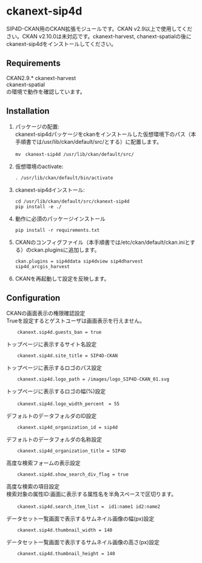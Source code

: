 # ckanext-sip4d
 SIP4D-CKAN用のCKAN拡張モジュールです。CKAN v2.9以上で使用してください。CKAN v2.10.0は未対応です。ckanext-harvest, chanext-spatialの後にckanext-sip4dをインストールしてください。

## Requirements
CKAN2.9.*
ckanext-harvest  
ckanext-spatial  
の環境で動作を確認しています。

## Installation
1.  パッケージの配置:  
ckanext-sip4dパッケージをckanをインストールした仮想環境下のパス（本手順書では/usr/lib/ckan/default/src/とする）に配置します。

        mv　ckanext-sip4d /usr/lib/ckan/default/src/

2.  仮想環境のactivate:

        . /usr/lib/ckan/default/bin/activate
      
3.  ckanext-sip4dインストール:

        cd /usr/lib/ckan/default/src/ckanext-sip4d
        pip install -e ./

4.  動作に必須のパッケージインストール

        pip install -r requirements.txt

5.  CKANのコンフィグファイル（本手順書では/etc/ckan/default/ckan.iniとする）のckan.pluginsに追加します。

        ckan.plugins = sip4ddata sip4dview sip4dharvest sip4d_arcgis_harvest

6.  CKANを再起動して設定を反映します。

## Configuration

CKANの画面表示の権限確認設定  
Trueを設定するとゲストユーザは画面表示を行えません。

        ckanext.sip4d.guests_ban = true

トップページに表示するサイト名設定

        ckanext.sip4d.site_title = SIP4D-CKAN

トップページに表示するロゴのパス設定

        ckanext.sip4d.logo_path = /images/logo_SIP4D-CKAN_01.svg

トップページに表示するロゴの幅(%)設定

        ckanext.sip4d.logo_width_percent　= 55

デフォルトのデータフォルダのID設定

        ckanext.sip4d_organization_id = sip4d

デフォルトのデータフォルダの名称設定

        ckanext.sip4d_organization_title = SIP4D

高度な検索フォームの表示設定

        ckanext.sip4d.show_search_div_flag = true

高度な検索の項目設定  
検索対象の属性ID:画面に表示する属性名を半角スペースで区切ります。

        ckanext.sip4d.search_item_list =　id1:name1 id2:name2

データセット一覧画面で表示するサムネイル画像の幅(px)設定

        ckanext.sip4d.thumbnail_width = 140

データセット一覧画面で表示するサムネイル画像の高さ(px)設定

        ckanext.sip4d.thumbnail_height = 140